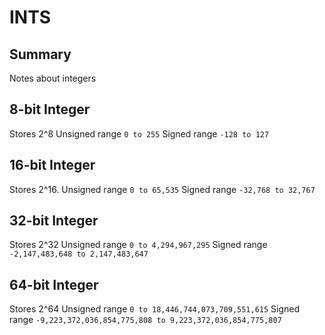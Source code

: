 # INTS

## Summary

Notes about integers

## 8-bit Integer

Stores 2^8
Unsigned range `0 to 255`
Signed range `-128 to 127`

## 16-bit Integer

Stores 2^16.
Unsigned range `0 to 65,535`
Signed range `-32,768 to 32,767`

## 32-bit Integer

Stores 2^32
Unsigned range `0 to 4,294,967,295`
Signed range `-2,147,483,648 to 2,147,483,647`

## 64-bit Integer

Stores 2^64
Unsigned range `0 to 18,446,744,073,709,551,615`
Signed range `-9,223,372,036,854,775,808 to 9,223,372,036,854,775,807`

